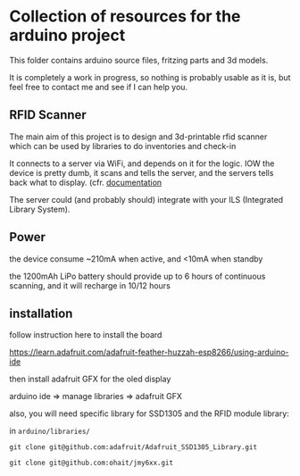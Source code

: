 # Collection of resources for the arduino project

This folder contains arduino source files, fritzing parts and 3d models.

It is completely a work in progress, so nothing is probably usable as it is, but feel free to contact me and see if I can help you.

## RFID Scanner

The main aim of this project is to design and 3d-printable rfid scanner which can be used by libraries to do inventories and check-in

It connects to a server via WiFi, and depends on it for the logic. IOW the device is pretty dumb, it scans and tells the server, and the servers tells back what to display. (cfr. [documentation](../doc/scanner_protocol.md)

The server could (and probably should) integrate with your ILS (Integrated Library System).

## Power

the device consume ~210mA when active, and <10mA when standby

the 1200mAh LiPo battery should provide up to 6 hours of continuous scanning, and it will recharge in 10/12 hours

## installation

follow instruction here to install the board 

https://learn.adafruit.com/adafruit-feather-huzzah-esp8266/using-arduino-ide


then install adafruit GFX for the oled display

arduino ide => manage libraries => adafruit GFX


also, you will need specific library for SSD1305 and the RFID module library:

in `arduino/libraries/`

`git clone git@github.com:adafruit/Adafruit_SSD1305_Library.git`

`git clone git@github.com:ohait/jmy6xx.git`


